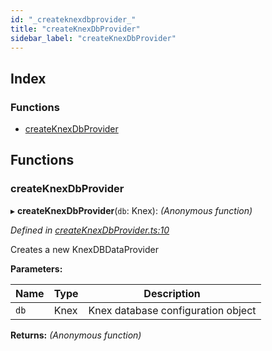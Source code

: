 ```yaml
---
id: "_createknexdbprovider_"
title: "createKnexDbProvider"
sidebar_label: "createKnexDbProvider"
---
```


## Index

### Functions

* [createKnexDbProvider](_createknexdbprovider_.md#createknexdbprovider)

## Functions

###  createKnexDbProvider

▸ **createKnexDbProvider**(`db`: Knex): *(Anonymous function)*

*Defined in [createKnexDbProvider.ts:10](https://github.com/aerogear/graphback/blob/63664df15/packages/graphback-runtime-knex/src/createKnexDbProvider.ts#L10)*

Creates a new KnexDBDataProvider

**Parameters:**

Name | Type | Description |
------ | ------ | ------ |
`db` | Knex | Knex database configuration object  |

**Returns:** *(Anonymous function)*
